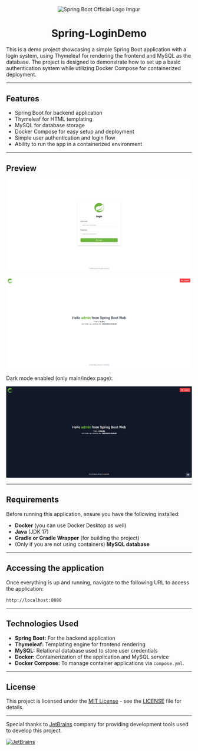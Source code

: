 ##

<div align="center">
    <img src="https://i.imgur.com/RjTrOGq.png" width="256" alt="Spring Boot Official Logo Imgur"/>
    <h1>Spring-LoginDemo</h1>
</div>

This is a demo project showcasing a simple Spring Boot application with a login system, using Thymeleaf for rendering the frontend and MySQL as the database. The project is designed to demonstrate how to set up a basic authentication system while utilizing Docker Compose for containerized deployment.

----
## Features
* Spring Boot for backend application
* Thymeleaf for HTML templating
* MySQL for database storage
* Docker Compose for easy setup and deployment
* Simple user authentication and login flow
* Ability to run the app in a containerized environment

----
## Preview

![Login Showcase](/assets/login_showcase.png)

![Index Showcase](/assets/index_showcase.png)

Dark mode enabled (only main/index page):

![Index Showcase Dark Mode Enabled](/assets/index_showcase_dark_mode_enabled.png)

----
## Requirements

Before running this application, ensure you have the following installed:

* **Docker** (you can use Docker Desktop as well)
* **Java** (JDK 17)
* **Gradle or Gradle Wrapper** (for building the project)
* (Only if you are not using containers) **MySQL database**

----
## Accessing the application

Once everything is up and running, navigate to the following URL to access the application:

```
http://localhost:8080
```

----
## Technologies Used
* **Spring Boot:** For the backend application
* **Thymeleaf:** Templating engine for frontend rendering
* **MySQL:** Relational database used to store user credentials
* **Docker:** Containerization of the application and MySQL service
* **Docker Compose:** To manage container applications via `compose.yml`.

----
## License

This project is licensed under the [MIT License](https://mit-license.org/) - see the [LICENSE](LICENSE) file for details.

---
Special thanks to [JetBrains](https://www.jetbrains.com/products/) company for providing development tools used to develop this project.

[<img src="https://user-images.githubusercontent.com/65517973/210912946-447a6b9a-2685-4796-9482-a44bffc727ce.png" alt="JetBrains" width="150">](https://www.jetbrains.com)